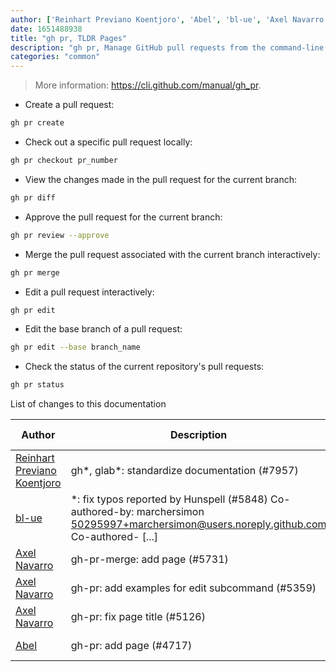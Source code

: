 ```yaml
---
author: ['Reinhart Previano Koentjoro', 'Abel', 'bl-ue', 'Axel Navarro']
date: 1651488938
title: "gh pr, TLDR Pages"
description: "gh pr, Manage GitHub pull requests from the command-line."
categories: "common"
---
```

> More information: <https://cli.github.com/manual/gh_pr>.

- Create a pull request:

```bash
gh pr create
```

- Check out a specific pull request locally:

```bash
gh pr checkout pr_number
```

- View the changes made in the pull request for the current branch:

```bash
gh pr diff
```

- Approve the pull request for the current branch:

```bash
gh pr review --approve
```

- Merge the pull request associated with the current branch interactively:

```bash
gh pr merge
```

- Edit a pull request interactively:

```bash
gh pr edit
```

- Edit the base branch of a pull request:

```bash
gh pr edit --base branch_name
```

- Check the status of the current repository's pull requests:

```bash
gh pr status
```
List of changes to this documentation


Author | Description | ISO 8601 Date | GitHub link
------|-----|-----|-----
[Reinhart Previano Koentjoro](mailto:reinhart_previano@yahoo.com) | gh*, glab*: standardize documentation (#7957) | 2022-05-02T12:55:38 | [6ed9681dbcd6](https://github.com/tldr-pages/tldr/commit/6ed9681dbcd680e9529c8238221f7fab9cd2c130)
[bl-ue](mailto:54780737+bl-ue@users.noreply.github.com) | *: fix typos reported by Hunspell (#5848) Co-authored-by: marchersimon <50295997+marchersimon@users.noreply.github.com> Co-authored- [...] | 2021-05-20T22:13:41 | [8ebd171d6f00](https://github.com/tldr-pages/tldr/commit/8ebd171d6f001698709fefc02b1fd5cc9f3a99c4)
[Axel Navarro](mailto:navarroaxel@gmail.com) | gh-pr-merge: add page (#5731) | 2021-04-15T19:04:49 | [fa468e6eb568](https://github.com/tldr-pages/tldr/commit/fa468e6eb568b02ed41b48049488ee277389b5af)
[Axel Navarro](mailto:navarroaxel@gmail.com) | gh-pr: add examples for edit subcommand (#5359) | 2021-03-08T21:27:00 | [cc5b7163407e](https://github.com/tldr-pages/tldr/commit/cc5b7163407e836b86aa0dde9e52c625d8abb6f9)
[Axel Navarro](mailto:navarroaxel@gmail.com) | gh-pr: fix page title (#5126) | 2021-01-11T17:23:31 | [e3fb724b415c](https://github.com/tldr-pages/tldr/commit/e3fb724b415c0bead0cfecdb385db384f32c8acc)
[Abel](mailto:abel.tay@gmail.com) | gh-pr: add page (#4717) | 2020-10-19T19:29:43 | [0be5e3adaf82](https://github.com/tldr-pages/tldr/commit/0be5e3adaf8292e5aef3f3ee7c926c38686821cd)

